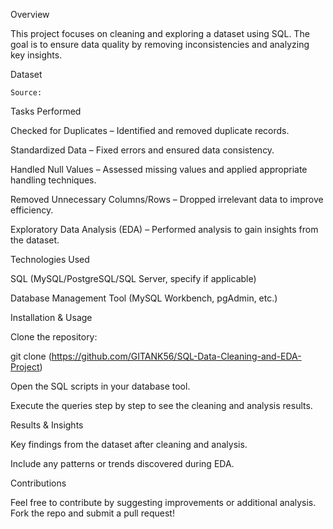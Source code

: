 Overview

This project focuses on cleaning and exploring a dataset using SQL. The goal is to ensure data quality by removing inconsistencies and analyzing key insights.

Dataset

    Source: 

Tasks Performed

  Checked for Duplicates – Identified and removed duplicate records.

  Standardized Data – Fixed errors and ensured data consistency.

  Handled Null Values – Assessed missing values and applied appropriate handling techniques.

  Removed Unnecessary Columns/Rows – Dropped irrelevant data to improve efficiency.

  Exploratory Data Analysis (EDA) – Performed analysis to gain insights from the dataset.

Technologies Used

  SQL (MySQL/PostgreSQL/SQL Server, specify if applicable)

  Database Management Tool (MySQL Workbench, pgAdmin, etc.)


Installation & Usage

  Clone the repository:

  git clone (https://github.com/GITANK56/SQL-Data-Cleaning-and-EDA-Project)

  Open the SQL scripts in your database tool.

  Execute the queries step by step to see the cleaning and analysis results.

Results & Insights

  Key findings from the dataset after cleaning and analysis.

  Include any patterns or trends discovered during EDA.

Contributions

  Feel free to contribute by suggesting improvements or additional analysis. Fork the repo and submit a pull request!
